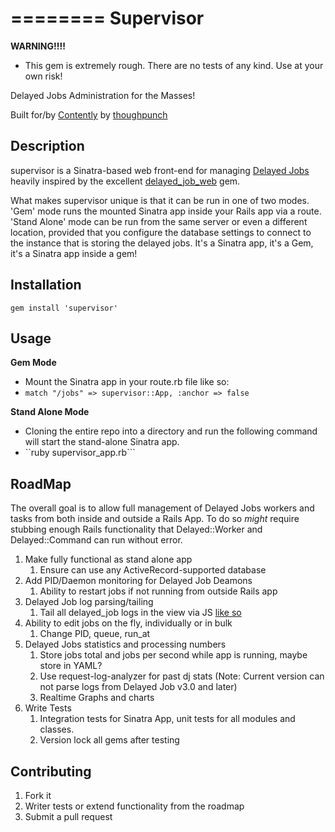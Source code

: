 ========
Supervisor
========

**WARNING!!!!**
* This gem is extremely rough. There are no tests of any kind. Use at your own risk!

Delayed Jobs Administration for the Masses! 

Built for/by [Contently](http://www.contently.com) by [thoughpunch](http://www.about.me/thoughtpunch)

## Description

supervisor is a Sinatra-based web front-end for managing [Delayed Jobs](https://github.com/collectiveidea/delayed_job) heavily inspired by the excellent [delayed_job_web](https://github.com/ejschmitt/delayed_job_web) gem.

What makes supervisor unique is that it can be run in one of two modes. 'Gem' mode runs the mounted Sinatra app inside your Rails app via a route. 'Stand Alone' mode can be run from the same server or even a different location, provided that you configure the database settings to connect to the instance that is storing the delayed jobs. It's a Sinatra app, it's a Gem, it's a Sinatra app inside a gem!

## Installation

    gem install 'supervisor'

## Usage

**Gem Mode**
* Mount the Sinatra app in your route.rb file like so:
* ```match "/jobs" => supervisor::App, :anchor => false```

**Stand Alone Mode**
* Cloning the entire repo into a directory and run the following command will start the stand-alone Sinatra app.
* ``ruby supervisor_app.rb```

## RoadMap

The overall goal is to allow full management of Delayed Jobs workers and tasks from both inside and outside a Rails App.
To do so *might* require stubbing enough Rails functionality that Delayed::Worker and Delayed::Command can run without error.

1. Make fully functional as stand alone app
    1. Ensure can use any ActiveRecord-supported database
2. Add PID/Daemon monitoring for Delayed Job Deamons
    1. Ability to restart jobs if not running from outside Rails app
3. Delayed Job log parsing/tailing
    1. Tail all delayed_job logs in the view via JS [like so](http://dojo4.com/blog/easy-cheasy-realtime-log-tailing-in-a-rails-admin-view)
4. Ability to edit jobs on the fly, individually or in bulk
    1. Change PID, queue, run_at
5. Delayed Jobs statistics and processing numbers
	1. Store jobs total and jobs per second while app is running, maybe store in YAML?
	2. Use request-log-analyzer for past dj stats (Note: Current version can not parse logs from Delayed Job v3.0 and later)
	3. Realtime Graphs and charts
6. Write Tests
    1. Integration tests for Sinatra App, unit tests for all modules and classes.
    2. Version lock all gems after testing

## Contributing

1. Fork it
2. Writer tests or extend functionality from the roadmap
3. Submit a pull request